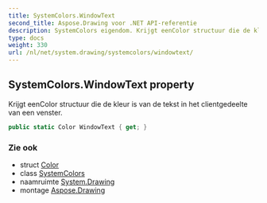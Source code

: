 ```yaml
---
title: SystemColors.WindowText
second_title: Aspose.Drawing voor .NET API-referentie
description: SystemColors eigendom. Krijgt eenColor structuur die de kleur is van de tekst in het clientgedeelte van een venster.
type: docs
weight: 330
url: /nl/net/system.drawing/systemcolors/windowtext/
---
```

## SystemColors.WindowText property

Krijgt eenColor structuur die de kleur is van de tekst in het clientgedeelte van een venster.

```csharp
public static Color WindowText { get; }
```

### Zie ook

* struct [Color](../../color/)
* class [SystemColors](../)
* naamruimte [System.Drawing](../../systemcolors/)
* montage [Aspose.Drawing](../../../)


